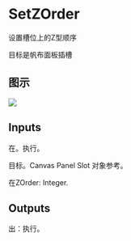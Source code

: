 # SetZOrder

设置槽位上的Z型顺序

目标是帆布面板插槽

## 图示

![]($-20221218-19385198.png)

## Inputs

在。执行。

目标。Canvas Panel Slot 对象参考。

在ZOrder: Integer.  

## Outputs

出：执行。

